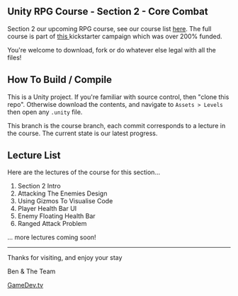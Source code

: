 ## Unity RPG Course - Section 2 - Core Combat
Section 2 our upcoming RPG course, see our course list [here](https://www.udemy.com/u/bentristem/). The full course is part of [this ](https://www.udemy.com/draft/1110626/?instructorPreviewMode=guest&password=earlyaccess) kickstarter campaign which was over 200% funded.

You're welcome to download, fork or do whatever else legal with all the files!

## How To Build / Compile
This is a Unity project. If you're familiar with source control, then "clone this repo". Otherwise download the contents, and navigate to `Assets > Levels` then open any `.unity` file.

This branch is the course branch, each commit corresponds to a lecture in the course. The current state is our latest progress.

## Lecture List
Here are the lectures of the course for this section...

1. Section 2 Intro
1. Attacking The Enemies Design
1. Using Gizmos To Visualise Code
1. Player Health Bar UI
1. Enemy Floating Health Bar
1. Ranged Attack Problem

... more lectures coming soon!

---
Thanks for visiting, and enjoy your stay

Ben & The Team

[GameDev.tv](https://community.gamedev.tv)
